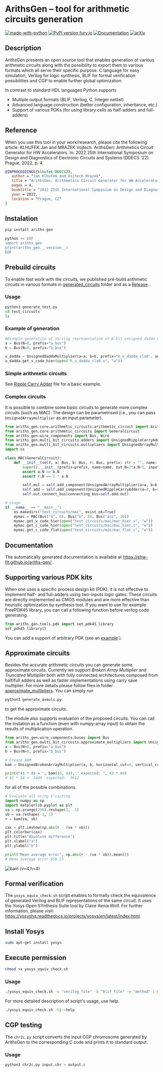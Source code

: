 # ArithsGen – tool for arithmetic circuits generation
[![made-with-python](https://img.shields.io/badge/Made%20with-Python-1f425f.svg)](https://www.python.org/)
[![PyPI version fury.io](https://badge.fury.io/py/ariths-gen.svg)](https://pypi.python.org/pypi/ariths-gen/)
[![Documentation](https://img.shields.io/badge/api-reference-blue.svg)](https://ehw-fit.github.io/ariths-gen)
[![arXiv](https://img.shields.io/badge/arXiv-2203.04649-b31b1b.svg)](https://arxiv.org/abs/2203.04649)


## Description
ArithsGen presents an open source tool that enables generation of various arithmetic circuits along with the possibility to export them to various formats which all serve their specific purpose. C language for easy simulation, Verilog for logic synthesis, BLIF for formal verification possibilities and CGP to enable further global optimization.

In contrast to standard HDL languages Python supports
* Multiple output formats (BLIF, Verilog, C, Integer netlist)
* Advanced language construction (better configuration, inheritance, etc.)
* Support of various PDKs (for using library cells as half-adders and full-adders)

## Reference
When you use this tool in your work/research, please cite the following article: KLHUFEK Jan and MRAZEK Vojtech. ArithsGen: Arithmetics Circuit Generator for HW Accelerators. In: 2022 25th International Symposium on Design and Diagnostics of Electronic Circuits and Systems (DDECS '22). Prague, 2022, p. 4.

```bibtex
@INPROCEEDINGS{klhufek:DDECS22,
   author = "Jan Klhufek and Vojtech Mrazek",
   title = "ArithsGen: Arithmetics Circuit Generator for HW Accelerators",
   pages = 4,
   booktitle = "2022 25th International Symposium on Design and Diagnostics of Electronic Circuits and Systems (DDECS '22)",
   year = 2022,
   location = "Prague, CZ"
}
```

## Instalation
```bash
pip install ariths-gen

python << EOF
import ariths_gen
print(ariths_gen.__version__)
EOF
```

## Prebuild circuits
To enable fast work with the circuits, we published pre-build arithmetic circuits in various formats in [generated_circuits](generated_circuits) folder and as a [Release](https://github.com/ehw-fit/ariths-gen/releases).

### Usage
```bash
python3 generate_test.py
cd test_circuits
ls
```

### Example of generation
```py
#Example generation of Verilog representation of 8-bit unsigned dadda multiplier that uses cla to provide the final product
a = Bus(N=8, prefix="a_bus")
b = Bus(N=8, prefix="b_bus")

u_dadda = UnsignedDaddaMultiplier(a=a, b=b, prefix="h_u_dadda_cla8", unsigned_adder_class_name=UnsignedCarryLookaheadAdder)
u_dadda.get_v_code_hier(open("h_u_dadda_cla8.v", "w"))
```

### Simple arithmetic circuits
See [Ripple Carry Adder](ariths_gen/multi_bit_circuits/adders/ripple_carry_adder.py) file for a basic example.

### Complex circuits
It is possible to combine some basic circuits to generate more complex circuits (such as MAC). The design can be parametrised (i.e., you can pass `UnsignedArraymultiplier` as an input parameter).

```py
from ariths_gen.core.arithmetic_circuits.arithmetic_circuit import ArithmeticCircuit
from ariths_gen.core.arithmetic_circuits import GeneralCircuit
from ariths_gen.wire_components import Bus, Wire
from ariths_gen.multi_bit_circuits.adders import UnsignedRippleCarryAdder
from ariths_gen.multi_bit_circuits.multipliers import UnsignedArrayMultiplier, UnsignedDaddaMultiplier
import os

class MAC(GeneralCircuit):
    def __init__(self, a: Bus, b: Bus, r: Bus, prefix: str = "", name: str = "mac", **kwargs):
        super().__init__(prefix=prefix, name=name, out_N=2*a.N+1, inputs=[a, b, r], **kwargs)
        assert a.N == b.N
        assert r.N == 2 * a.N

        self.mul = self.add_component(UnsignedArrayMultiplier(a=a, b=b, prefix=self.prefix, name=f"u_arrmul{a.N}", inner_component=True))
        self.add = self.add_component(UnsignedRippleCarryAdder(a=r, b=self.mul.out, prefix=self.prefix, name=f"u_rca{r.N}", inner_component=True))
        self.out.connect_bus(connecting_bus=self.add.out)

# usage
if __name__ == "__main__":
    os.makedirs("test_circuits/mac", exist_ok=True)
    mymac = MAC(Bus("a", 8), Bus("b", 8), Bus("acc", 16))
    mymac.get_v_code_hier(open("test_circuits/mac/mac_hier.v", "w"))
    mymac.get_c_code_hier(open("test_circuits/mac/mac_hier.c", "w"))
    mymac.get_c_code_flat(open("test_circuits/mac/mac_flat.c", "w"))
```

## Documentation
The automatically generated documentation is available at 
https://ehw-fit.github.io/ariths-gen/ . 


## Supporting various PDK kits
When one uses a specific process design kit (PDK), it is not effective to implement half- and full-adders using two-inputs logic gates. These circuits are directly implemented as CMOS modules and are more effective than heuristic optimization by synthesis tool. If you want to use for example FreePDK45 library, you can call a following function before verilog code generating.

```py
from ariths_gen.tools.pdk import set_pdk45_library
set_pdk45_library()
```

You can add a support of arbitrary PDK (see an [example](ariths_gen/pdk.py) ).


## Approximate circuits
Besides the accurate arithmetic circuits you can generate some approximate circuits. Currently we support _Broken Array Multiplier_ and _Truncated Multiplier_ both with fully connected architectures composed from half/full adders as well as faster implementations using carry save multiplier. For more details please follow files in folder [approximate_multipliers](ariths_gen/multi_bit_circuits/approximate_multipliers/). You can simply run 
```bash
python3 generate_axmuls.py
```
to get the approximate circuits.

The module also supports evaluation of the proposed circuits. You can call the instation as a function (even with numpy-array input) to obtain the results of multiplication operation.

```py
from ariths_gen.wire_components.buses import Bus
from ariths_gen.multi_bit_circuits.approximate_multipliers import UnsignedBrokenArrayMultiplier
a = Bus(N=8, prefix="a_bus")
b = Bus(N=8, prefix="b_bus")

# Create BAM 
bam = UnsignedBrokenArrayMultiplier(a, b, horizontal_cut=4, vertical_cut=4)

print("43 * 84 = ", bam(43, 84), " expected: ", 43 * 84)
# 43 * 84 =  3440  expected:  3612
```
for all of the possible combinations.

```py
# Evaluate all using b'casting
import numpy as np
import matplotlib.pyplot as plt
va = np.arange(256).reshape(1, -1)
vb = va.reshape(-1, 1)
r = bam(va, vb)

cax = plt.imshow(np.abs(r - (va * vb)))
plt.colorbar(cax)
plt.title("Absolute difference")
plt.xlabel("a")
plt.ylabel("b")

print("Mean average error", np.abs(r - (va * vb)).mean())
# Mean average error 956.25
```
![bam (v=4,h=4)](bam.png)

## Formal verification
The `yosys_equiv_check.sh` script enables to formally check the equivalence of generated Verilog and BLIF representations of the same circuit.
It uses the Yosys Open SYnthesis Suite tool by Claire Xenia Wolf. For further information, please visit: https://yosyshq.readthedocs.io/projects/yosys/en/latest/index.html.

## Install Yosys
```bash
sudo apt-get install yosys
```

## Execute permission
```bash
chmod +x yosys_equiv_check.sh
```

### Usage
```bash
./yosys_equiv_check.sh -v "verilog_file" -b "blif_file" -m "method" [-H]
```

For more detailed description of script's usage, use help.
```bash
./yosys_equiv_check.sh -h|--help
```

## CGP testing
The `chr2c.py` script converts the input CGP chromosome generated by ArithsGen to the corresponding C code and prints it to standard output.

### Usage
```bash
python3 chr2c.py input.chr > output.c
```
